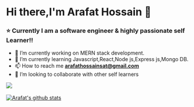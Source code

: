 # Hi there,I'm  Arafat Hossain 👋

### ⭐  Currently I am a software engineer & highly passionate self Learner!!

- 🔭 I’m currently working on MERN stack development.
- 🌱 I’m currently learning Javascript,React,Node js,Express js,Mongo DB. 
- 📫 How to reach me **arafathossainsat@gmail.com**
- 👯 I’m looking to collaborate with other self learners



<a href="https://github.com/ArafatHossain403/github-readme-stats">
  <img align="center" src="https://github-readme-stats.anuraghazra1.vercel.app/api/top-langs/?username=ArafatHossain403&layout=compact&theme=material-palenight" />
</a>

<br />
<br />

<a href="https://github.com/ArafatHossain403/github-readme-stats">
  <img align="center" src="https://github-readme-stats.anuraghazra1.vercel.app/api?username=ArafatHossain403&show_icons=true&include_all_commits=true&theme=material-palenight" alt="Arafat's github stats" />
</a>
